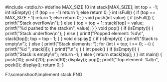 #include <stdio.h>
#define MAX_SIZE 10
int stack[MAX_SIZE];
int top = -1; 
int isEmpty() {
    if (top == -1)
        return 1;
    else
        return 0;
}
int isFull() {
    if (top == MAX_SIZE - 1)
        return 1;
    else
        return 0;
}
void push(int value) {
    if (isFull()) {
        printf("Stack overflow\n");
    } else {
        top = top + 1;
        stack[top] = value;
        printf("%d pushed to the stack\n", value);
    }
}
void pop() {
    if (isEmpty()) {
        printf("Stack underflow\n");
    } else {
        printf("Popped element: %d\n", stack[top]);
        top = top - 1;
    }
}
void display() {
    if (isEmpty()) {
        printf("Stack is empty\n");
    } else {
        printf("Stack elements: ");
        for (int i = top; i >= 0; --i) {
            printf("%d ", stack[i]);
        }
        printf("\n");
    }
}
int peek() {
    if (isEmpty()) {
        printf("Stack is empty\n");
        return -1;
    } else {
        return stack[top];
    }
}
int main() {
    push(10);
    push(20);
    push(30);
    display();
    pop();
    printf("Top element: %d\n", peek());
    display();
    return 0;
}

F:\screanshoot\implement stack.PNG
